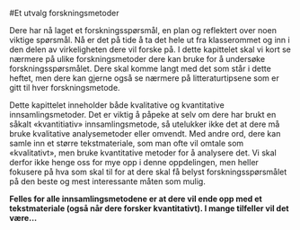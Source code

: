 #Et utvalg forskningsmetoder

Dere har nå laget et forskningsspørsmål, en plan og reflektert over noen viktige spørsmål. Nå er det på tide å ta det hele ut fra klasserommet og inn i den delen av virkeligheten dere vil forske på. I dette kapittelet skal vi kort se nærmere på ulike forskningsmetoder dere kan bruke for å undersøke forskningsspørsmålet. Dere skal komme langt med det som står i dette heftet, men dere kan gjerne også se nærmere på litteraturtipsene som er gitt til hver forskningsmetode.

Dette kapittelet inneholder både kvalitative og kvantitative innsamlingsmetoder. Det er viktig å påpeke at selv om dere har brukt en såkalt «kvantitiativ» innsamlingsmetode, så utelukker ikke det at dere må bruke kvalitative analysemetoder eller omvendt. Med andre ord, dere kan samle inn et større tekstmateriale, som man ofte vil omtale som «kvalitativt», men bruke kvantitative metoder for å analysere det. Vi skal derfor ikke henge oss for mye opp i denne oppdelingen, men heller fokusere på hva som skal til for at dere skal få belyst forskningsspørsmålet på den beste og mest interessante måten som mulig.

<strong>Felles for alle innsamlingsmetodene er at dere vil ende opp med et tekstmateriale (også når dere forsker kvantitativt). I mange tilfeller vil det være…</strong>

